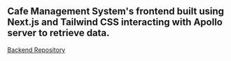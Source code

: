 ## Cafe Management System's frontend built using Next.js and Tailwind CSS interacting with Apollo server to retrieve data.
[Backend Repository](https://github.com/Samarth1302/SE_backend)
